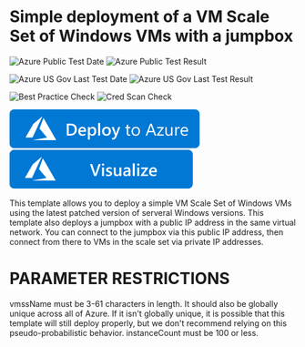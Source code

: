 # Simple deployment of a VM Scale Set of Windows VMs with a jumpbox

![Azure Public Test Date](https://azurequickstartsservice.blob.core.windows.net/badges/201-vmss-windows-jumpbox/PublicLastTestDate.svg)
![Azure Public Test Result](https://azurequickstartsservice.blob.core.windows.net/badges/201-vmss-windows-jumpbox/PublicDeployment.svg)

![Azure US Gov Last Test Date](https://azurequickstartsservice.blob.core.windows.net/badges/201-vmss-windows-jumpbox/FairfaxLastTestDate.svg)
![Azure US Gov Last Test Result](https://azurequickstartsservice.blob.core.windows.net/badges/201-vmss-windows-jumpbox/FairfaxDeployment.svg)

![Best Practice Check](https://azurequickstartsservice.blob.core.windows.net/badges/201-vmss-windows-jumpbox/BestPracticeResult.svg)
![Cred Scan Check](https://azurequickstartsservice.blob.core.windows.net/badges/201-vmss-windows-jumpbox/CredScanResult.svg)

[![Deploy To Azure](https://raw.githubusercontent.com/Azure/azure-quickstart-templates/master/1-CONTRIBUTION-GUIDE/images/deploytoazure.svg?sanitize=true)]("https://portal.azure.com/#create/Microsoft.Template/uri/https%3A%2F%2Fraw.githubusercontent.com%2FAzure%2Fazure-quickstart-templates%2Fmaster%2F201-vmss-windows-jumpbox%2Fazuredeploy.json")  [![Visualize](https://raw.githubusercontent.com/Azure/azure-quickstart-templates/master/1-CONTRIBUTION-GUIDE/images/visualizebutton.svg?sanitize=true)]("http://armviz.io/#/?load=https%3A%2F%2Fraw.githubusercontent.com%2FAzure%2Fazure-quickstart-templates%2Fmaster%2F201-vmss-windows-jumpbox%2Fazuredeploy.json")
    


    


This template allows you to deploy a simple VM Scale Set of Windows VMs using the latest patched version of serveral Windows versions. This template also deploys a jumpbox with a public IP address in the same virtual network. You can connect to the jumpbox via this public IP address, then connect from there to VMs in the scale set via private IP addresses.

PARAMETER RESTRICTIONS
======================

vmssName must be 3-61 characters in length. It should also be globally unique across all of Azure. If it isn't globally unique, it is possible that this template will still deploy properly, but we don't recommend relying on this pseudo-probabilistic behavior.
instanceCount must be 100 or less.

